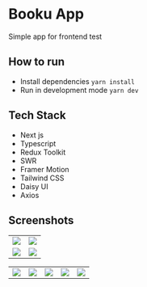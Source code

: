 # Booku App
Simple app for frontend test

## How to run
- Install dependencies `yarn install`
- Run in development mode `yarn dev`

## Tech Stack
- Next js
- Typescript
- Redux Toolkit
- SWR
- Framer Motion
- Tailwind CSS
- Daisy UI
- Axios

## Screenshots
<table>
  <tr>
    <td>
      <img src='https://user-images.githubusercontent.com/39044004/166297530-25df9536-628b-4c42-b329-47994d909458.png'>
    </td>
    <td>
      <img src='https://user-images.githubusercontent.com/39044004/166297841-e8eabcbb-6674-4dd9-9ab7-599dc2dc5e26.png'>
    </td>
  </tr>
  <tr>
    <td>
      <img src='https://user-images.githubusercontent.com/39044004/166297666-6621815c-9be4-407a-9fa6-0de2e934c4bb.png'>
    </td>
    <td>
      <img src='https://user-images.githubusercontent.com/39044004/166298026-b69b79cb-3903-429a-8654-5e8b06549a7e.png'>
    </td>
  </tr>
</table>

<table>
  <tr>
    <td>
      <img src='https://user-images.githubusercontent.com/39044004/166298469-abc3a2c0-d957-42e1-a9b0-2bd00cc10268.png'>
    </td>
    <td>
      <img src='https://user-images.githubusercontent.com/39044004/166298786-93d97e53-4c12-44a6-ba56-02898a5c3bee.png'>
    </td>
    <td>
      <img src='https://user-images.githubusercontent.com/39044004/166299045-b0ea1891-80c0-4a5a-b22e-2f03564430a5.png'>
    </td>
    <td>
      <img src='https://user-images.githubusercontent.com/39044004/166299235-6344e928-2a81-4551-bba9-e58fc752e725.png'>
    </td>
    <td>
      <img src='https://user-images.githubusercontent.com/39044004/166299401-7eb8ba64-93eb-4c5b-86e3-ebefee84a022.png'>
    </td>
  </tr>
</table>

